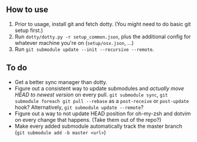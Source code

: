 ## How to use

1. Prior to usage, install git and fetch dotty. (You might need to do basic git setup first.)
2. Run `dotty/dotty.py -r setup_common.json`, plus the additional config for whatever machine you're on (`setup/osx.json`, ...)
3. Run `git submodule update --init --recursive --remote`.

## To do

* Get a better sync manager than dotty.
* Figure out a consistent way to update submodules and *actually move HEAD to newest version* on every pull. `git submodule sync`, `git submodule foreach git pull --rebase` as a `post-receive` or `post-update` hook? Alternatively, `git submodule update --remote`?
* Figure out a way to not update HEAD position for oh-my-zsh and dotvim on every change that happens. (Take them out of the repo?)
* Make every added submodule automatically track the master branch (`git submodule add -b master <url>`)
